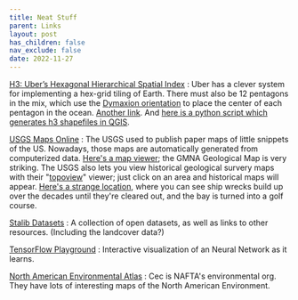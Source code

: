 ```yaml
---
title: Neat Stuff
parent: Links
layout: post
has_children: false
nav_exclude: false
date: 2022-11-27
---
```


[H3: Uber’s Hexagonal Hierarchical Spatial Index](https://eng.uber.com/h3/)
: Uber has a clever system for implementing a hex-grid tiling of Earth. There must also be 12 pentagons in the mix, which use the [Dymaxion orientation](https://eng.uber.com/h3/) to place the center of each pentagon in the ocean. [Another link](https://t1nak.github.io/blog/2020/h3intro/). And [here is a python script which generates h3 shapefiles in QGIS](https://github.com/maphew/code/blob/master/gis/qgis/h3-in-qgis.md#preparation).

[USGS Maps Online](https://www.usgs.gov/faqs/how-do-i-find-download-or-order-topographic-maps?qt-news_science_products=3#qt-news_science_products)
: The USGS used to publish paper maps of little snippets of the US. Nowadays, those maps are automatically generated from computerized data. [Here's a map viewer](https://apps.nationalmap.gov/viewer/); the GMNA Geological Map is very striking. The USGS also lets you view historical geological survery maps with their "[topoview](https://ngmdb.usgs.gov/topoview/viewer/)" viewer; just click on an area and historical maps will appear. [Here's a strange location](https://ngmdb.usgs.gov/topoview/viewer/#15/40.6639/-74.1003), where you can see ship wrecks build up over the decades until they're cleared out, and the bay is turned into a golf course.

[Stalib Datasets](http://lib.stat.cmu.edu/datasets/)
: A collection of open datasets, as well as links to other resources. (Including the landcover data?) <!--Kaggle looks pretty neat. I need to check it out a bit more.-->

[TensorFlow Playground](https://playground.tensorflow.org/)
: Interactive visualization of an Neural Network as it learns.


[North American Environmental Atlas](http://www.cec.org/north-american-environmental-atlas/)
: Cec is NAFTA's environmental org. They have lots of interesting maps of the North American Environment.


